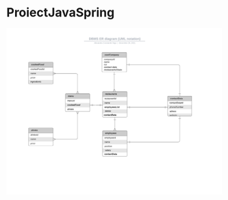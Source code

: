 # ProiectJavaSpring
![This is an image](https://github.com/alexniga/ProiectJavaSpring/blob/main/CoolCompanyJavaProject.png)
